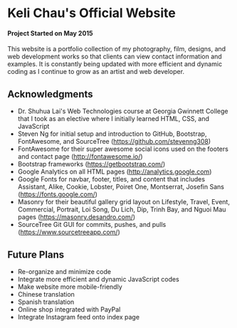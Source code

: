 # Keli Chau's Official Website

#### Project Started on May 2015

This website is a portfolio collection of my photography, film, designs, and web development works so that clients can view contact information and examples. It is constantly being updated with more efficient and dynamic coding as I continue to grow as an artist and web developer.

## Acknowledgments
+ Dr. Shuhua Lai's Web Technologies course at Georgia Gwinnett College that I took as an elective where I initially learned HTML, CSS, and JavaScript
+ Steven Ng for initial setup and introduction to GitHub, Bootstrap, FontAwesome, and SourceTree (https://github.com/stevenng308)
+ FontAwesome for their super awesome social icons used on the footers and contact page (http://fontawesome.io/)
+ Bootstrap frameworks (https://getbootstrap.com/)
+ Google Analytics on all HTML pages (http://analytics.google.com)
+ Google Fonts for navbar, footer, titles, and content that includes Assistant, Alike, Cookie, Lobster, Poiret One, Montserrat, Josefin Sans (https://fonts.google.com/)
+ Masonry for their beautiful gallery grid layout on Lifestyle, Travel, Event, Commercial, Portrait, Loi Song, Du Lich, Dip, Trinh Bay, and Nguoi Mau pages (https://masonry.desandro.com/)
+ SourceTree Git GUI for commits, pushes, and pulls (https://www.sourcetreeapp.com/)

## Future Plans
+ Re-organize and minimize code
+ Integrate more efficient and dynamic JavaScript codes
+ Make website more mobile-friendly
+ Chinese translation
+ Spanish translation
+ Online shop integrated with PayPal
+ Integrate Instagram feed onto index page


